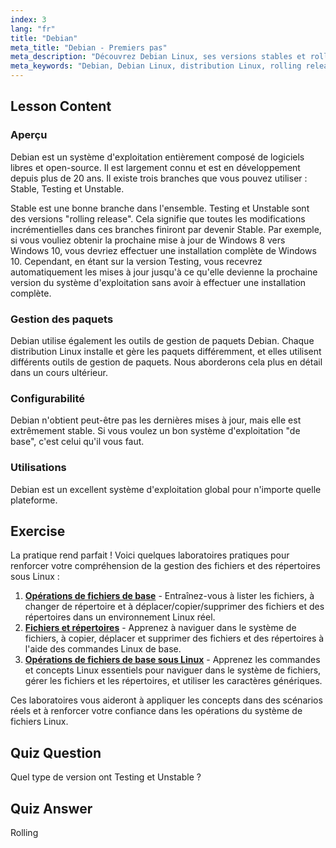 ```yaml
---
index: 3
lang: "fr"
title: "Debian"
meta_title: "Debian - Premiers pas"
meta_description: "Découvrez Debian Linux, ses versions stables et rolling, et sa gestion des paquets. Découvrez pourquoi Debian est un excellent système d'exploitation de base pour les débutants et les utilisateurs intermédiaires."
meta_keywords: "Debian, Debian Linux, distribution Linux, rolling release, gestion des paquets, tutoriel Linux, Linux pour débutants, guide Linux"
---
```


## Lesson Content

### Aperçu

Debian est un système d'exploitation entièrement composé de logiciels libres et open-source. Il est largement connu et est en développement depuis plus de 20 ans. Il existe trois branches que vous pouvez utiliser : Stable, Testing et Unstable.

Stable est une bonne branche dans l'ensemble. Testing et Unstable sont des versions "rolling release". Cela signifie que toutes les modifications incrémentielles dans ces branches finiront par devenir Stable. Par exemple, si vous vouliez obtenir la prochaine mise à jour de Windows 8 vers Windows 10, vous devriez effectuer une installation complète de Windows 10. Cependant, en étant sur la version Testing, vous recevrez automatiquement les mises à jour jusqu'à ce qu'elle devienne la prochaine version du système d'exploitation sans avoir à effectuer une installation complète.

### Gestion des paquets

Debian utilise également les outils de gestion de paquets Debian. Chaque distribution Linux installe et gère les paquets différemment, et elles utilisent différents outils de gestion de paquets. Nous aborderons cela plus en détail dans un cours ultérieur.

### Configurabilité

Debian n'obtient peut-être pas les dernières mises à jour, mais elle est extrêmement stable. Si vous voulez un bon système d'exploitation "de base", c'est celui qu'il vous faut.

### Utilisations

Debian est un excellent système d'exploitation global pour n'importe quelle plateforme.

## Exercise

La pratique rend parfait ! Voici quelques laboratoires pratiques pour renforcer votre compréhension de la gestion des fichiers et des répertoires sous Linux :

1. **[Opérations de fichiers de base](https://labex.io/fr/labs/linux-basic-files-operations-270248)** - Entraînez-vous à lister les fichiers, à changer de répertoire et à déplacer/copier/supprimer des fichiers et des répertoires dans un environnement Linux réel.
2. **[Fichiers et répertoires](https://labex.io/fr/labs/linux-files-and-directories-270246)** - Apprenez à naviguer dans le système de fichiers, à copier, déplacer et supprimer des fichiers et des répertoires à l'aide des commandes Linux de base.
3. **[Opérations de fichiers de base sous Linux](https://labex.io/fr/labs/linux-basic-file-operations-in-linux-18001)** - Apprenez les commandes et concepts Linux essentiels pour naviguer dans le système de fichiers, gérer les fichiers et les répertoires, et utiliser les caractères génériques.

Ces laboratoires vous aideront à appliquer les concepts dans des scénarios réels et à renforcer votre confiance dans les opérations du système de fichiers Linux.

## Quiz Question

Quel type de version ont Testing et Unstable ?

## Quiz Answer

Rolling
